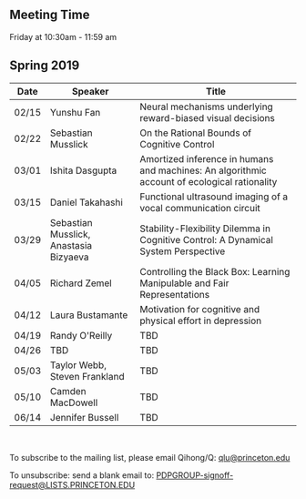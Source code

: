 ## Meeting Time
Friday at 10:30am - 11:59 am



## Spring 2019


| Date | Speaker | Title | 
| --- | --- | --- | 
| 02/15 | Yunshu Fan | Neural mechanisms underlying reward-biased visual decisions  |
| 02/22 | Sebastian Musslick | On the Rational Bounds of Cognitive Control |
| 03/01 | Ishita Dasgupta | Amortized inference in humans and machines: An algorithmic account of ecological rationality     |
| 03/15 | Daniel Takahashi | Functional ultrasound imaging of a vocal communication circuit |
| 03/29 |  Sebastian Musslick, Anastasia Bizyaeva | Stability-Flexibility Dilemma in Cognitive Control: A Dynamical System Perspective |
| 04/05 | Richard Zemel | Controlling the Black Box: Learning Manipulable and Fair Representations |
| 04/12 | Laura Bustamante | Motivation for cognitive and physical effort in depression |
| 04/19 | Randy O'Reilly | TBD |
| 04/26 | TBD | TBD |
| 05/03 | Taylor Webb, Steven Frankland | TBD |
| 05/10 | Camden MacDowell | TBD |
| 06/14 | Jennifer Bussell | TBD |


<br>

To subscribe to the mailing list, please email Qihong/Q: <qlu@princeton.edu>

To unsubscribe: send a blank email to: <PDPGROUP-signoff-request@LISTS.PRINCETON.EDU>
